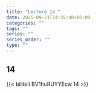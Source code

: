 ```yaml
---
title: "Lecture 14 "
date: 2025-09-21T14:55:48+08:00
categories: ""
tags: ""
series: ""
series_order: ""
type: ""
---
```


## 14 

{{< bilibili BV1huRUYYEcw 14 >}}



